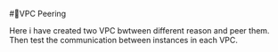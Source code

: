 #📝VPC Peering

Here i have created two VPC bwtween different reason and peer them. Then test the communication between instances in each VPC.
